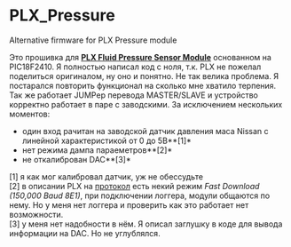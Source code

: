 # PLX_Pressure
Alternative firmware for PLX Pressure module

Это прошивка для [**PLX Fluid Pressure Sensor Module**](http://plxdevices.com/product_info.php?id=SEMOSMFP) основанном на PIC18F2410.
Я полностью написал код с ноля, т.к. PLX не пожелал поделиться оригиналом, ну оно и понятно. Не так велика проблема. Я постарался повторить функционал на сколько мне хватило терпения. Так же работает JUMPер перевода MASTER/SLAVE и устройство корректно работает в паре с заводскими. За исключением нескольких моментов:
* один вход рачитан на заводской датчик давления маса Nissan с линейной характеристикой от 0 до 5В**[1]*
* нет режима дампа параеметров**[2]*
* не откалиброван DAC**[3]*

[1] я как мог калибровал датчик, уж не обессудьте  
[2] в описании PLX на [протокол](http://www.plxdevices.com/AppNotes/PLXApp018.pdf) есть некий режим *Fast Download (150,000 Baud 8E1)*, при подключении логгера, модули общаются по нему. Но у меня нет логгера и проверить как это работает нет возможности.  
[3] у меня нет надобности в нём. Я описал заглушку в коде для вывода информации на DAC. Но не углублялся.  
